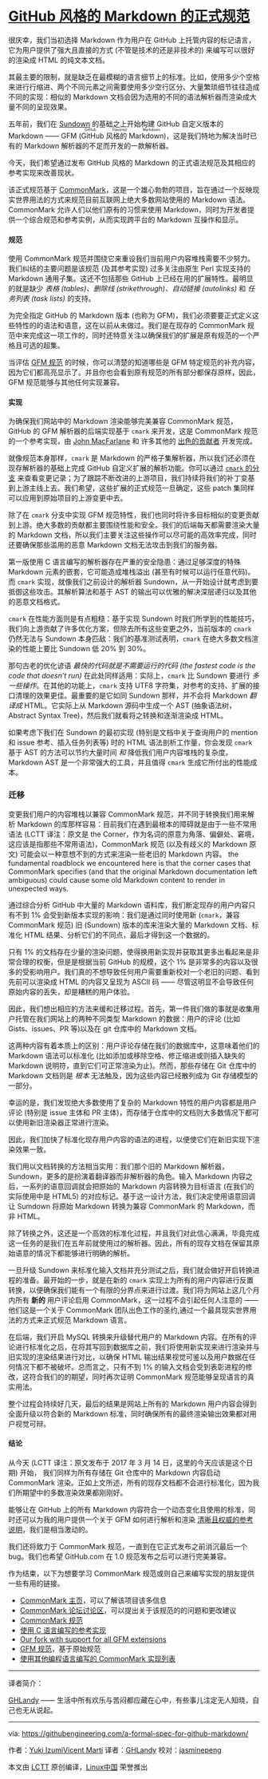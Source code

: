 [GitHub 风格的 Markdown 的正式规范][8]
====================

很庆幸，我们当初选择 Markdown 作为用户在 GitHub 上托管内容的标记语言，它为用户提供了强大且直接的方式 (不管是技术的还是非技术的) 来编写可以很好的渲染成 HTML 的纯文本文档。

其最主要的限制，就是缺乏在最模糊的语言细节上的标准。比如，使用多少个空格来进行行缩进、两个不同元素之间需要使用多少空行区分、大量繁琐细节往往造成不同的实现：相似的 Markdown 文档会因为选用的不同的语法解析器而渲染成大量不同的呈现效果。

五年前，我们在 [Sundown][13] 的基础之上开始构建 GitHub 自定义版本的 Markdown —— GFM (<ruby>GitHub 风格的 Markdown<rt>GitHub Flavored Markdown</rt></ruby>)，这是我们特地为解决当时已有的 Markdown 解析器的不足而开发的一款解析器。

今天，我们希望通过发布 GitHub 风格的 Markdown 的正式语法规范及其相应的参考实现来改善现状。

该正式规范基于 [CommonMark][14]，这是一个雄心勃勃的项目，旨在通过一个反映现实世界用法的方式来规范目前互联网上绝大多数网站使用的 Markdown 语法。CommonMark 允许人们以他们原有的习惯来使用 Markdown，同时为开发者提供一个综合规范和参考实例，从而实现跨平台的 Markdown 互操作和显示。

#### 规范

使用 CommonMark 规范并围绕它来重设我们当前用户内容堆栈需要不少努力。我们纠结的主要问题是该规范 (及其参考实现) 过多关注由原生 Perl 实现支持的 Markdown 通用子集。这还不包括那些 GitHub 上已经在用的扩展特性。最明显的就是缺少 _表格 (tables)、删除线 (strikethrough)、自动链接 (autolinks)_ 和 _任务列表 (task lists)_ 的支持。

为完全指定 GitHub 的 Markdown 版本 (也称为 GFM)，我们必须要要正式定义这些特性的的语法和语意，这在以前从未做过。我们是在现存的 CommonMark 规范中来完成这一项工作的，同时还特意关注以确保我们的扩展是原有规范的一个严格且可选的超集。

当评估 [GFM 规范][15] 的时候，你可以清楚的知道哪些是 GFM 特定规范的补充内容，因为它们都高亮显示了。并且你也会看到原有规范的所有部分都保存原样，因此，GFM 规范能够与其他任何实现兼容。

#### 实现

为确保我们网站中的 Markdown 渲染能够完美兼容 CommonMark 规范，GitHub 的 GFM 解析器的后端实现基于 `cmark` 来开发，这是 CommonMark 规范的一个参考实现，由 [John MacFarlane][16] 和 许多其他的 [出色的贡献者][17] 开发完成。

就像规范本身那样，`cmark` 是 Markdown 的严格子集解析器，所以我们还必须在现存解析器的基础上完成 GitHub 自定义扩展的解析功能。你可以通过 [`cmark` 的分支][18] 来查看变更记录；为了跟踪不断改进的上游项目，我们持续将我们的补丁变基到上游主线上去。我们希望，这些扩展的正式规范一旦确定，这些 patch 集同样可以应用到原始项目的上游变更中去。

除了在 `cmark` 分支中实现 GFM 规范特性，我们也同时将许多目标相似的变更贡献到上游。绝大多数的贡献都主要围绕性能和安全。我们的后端每天都需要渲染大量的 Markdown 文档，所以我们主要关注这些操作可以尽可能的高效率完成，同时还要确保那些滥用的恶意 Markdown 文档无法攻击到我们的服务器。

第一版使用 C 语言编写的解析器存在严重的安全隐患：通过足够深度的特殊 Markdown 元素的嵌套，它可能造成堆栈溢出 (甚至有时候可以运行任意代码)。而 `cmark` 实现，就像我们之前设计的解析器 Sundown，从一开始设计就考虑到要抵御这些攻击。其解析算法和基于 AST 的输出可以优雅的解决深层递归以及其他的恶意文档格式。

`cmark` 在性能方面则是有点粗糙：基于实现 Sundown 时我们所学到的性能技巧，我们向上游贡献了许多优化方案，但除去所有这些变更之外，当前版本的 `cmark` 仍然无法与 Sundown 本身匹敌：我们的基准测试表明，`cmark` 在绝大多数文档渲染的性能上要比 Sundown 低 20% 到 30%。

那句古老的优化谚语 _最快的代码就是不需要运行的代码 (the fastest code is the code that doesn’t run)_ 在此处同样适用：实际上，`cmark` 比 Sundown 要进行 _多一些操作_。在其他的功能上，`cmark` 支持 UTF8 字符集，对参考的支持、扩展的接口清理的效果更佳。最重要的是它如同 Sundown 那样，并不会将 Markdown _翻译成_ HTML。它实际上从 Markdown 源码中生成一个 AST (抽象语法树，Abstract Syntax Tree)，然后我们就看将之转换和逐渐渲染成 HTML。

如果考虑下我们在 Sundown 的最初实现 (特别是文档中关于查询用户的 mention 和 issue 参考、插入任务列表等) 时的 HTML 语法剖析工作量，你会发现 `cmark` 基于 AST 的方法可以节约大量时间 _和_ 降低我们用户内容堆栈的复杂度。Markdown AST 是一个非常强大的工具，并且值得 `cmark` 生成它所付出的性能成本。

### 迁移

变更我们用户的内容堆栈以兼容 CommonMark 规范，并不同于转换我们用来解析 Markdown 的库那样容易：目前我们在遇到最根本的障碍就是由于一些不常用语法 (LCTT 译注：原文是 the Corner，作为名词的原意为角落、偏僻处、窘境，这应该是指那些不常用语法)，CommonMark 规范 (以及有歧义的 Markdown 原文) 可能会以一种意想不到的方式来渲染一些老旧的 Markdown 内容。
the fundamental roadblock we encountered here is that the corner cases that CommonMark specifies (and that the original Markdown documentation left ambiguous) could cause some old Markdown content to render in unexpected ways.

通过综合分析 GitHub 中大量的 Markdown 语料库，我们断定现存的用户内容只有不到 1% 会受到新版本实现的影响：我们是通过同时使用新 (`cmark`，兼容 CommonMark 规范) 旧 (Sundown) 版本的库来渲染大量的 Markdown 文档、标准化 HTML 结果、分析它们的不同点，最后才得到这一个数据的。

只有 1% 的文档存在少量的渲染问题，使得换用新实现并获取其更多出看起来是非常合理的权衡，但是是根据当前 GitHub 的规模，这个 1% 是非常多的内容以及很多的受影响用户。我们真的不想导致任何用户需要重新校对一个老旧的问题、看到先前可以渲染成 HTML 的内容又呈现为 ASCII 码 —— 尽管这明显不会导致任何原始内容的丢失，却是糟糕的用户体验。

因此，我们想出相应的方法来缓和迁移过程。首先，第一件我们做的事就是收集用户托管在我们网站上的两种不同类型 Markdown 的数据：用户的评论 (比如 Gists、issues、PR 等)以及在 git 仓库中的 Markdown 文档。

这两种内容有着本质上的区别：用户评论存储在我们的数据库中，这意味着他们的 Markdown 语法可以标准化 (比如添加或移除空格、修正缩进或则插入缺失的 Markdown 说明符，直到它们可正常渲染为止)。然而，那些存储在 Git 仓库中的 Markdown 文档则是 _根本_ 无法触及，因为这些内容已经散列成为 Git 存储模型的一部分。

幸运的是，我们发现绝大多数使用了复杂的 Markdown 特性的用户内容都是用户评论 (特别是 issue 主体和 PR 主体)，而存储于仓库中的文档则大多数情况下都可以使用新旧渲染器正常进行渲染。

因此，我们加快了标准化现存用户内容的语法的进程，以便使它们在新旧实现下渲染效果一致。

我们用以文档转换的方法相当实用：我们那个旧的 Markdown 解析器， Sundown，更多的是扮演着翻译器而非解析器的角色。输入 Markdown 内容之后，一系列的语意回调就会把原始的 Markdown 内容转换为目标语言 (在我们的实际使用中是 HTML5) 的对应标记。基于这一设计方法，我们决定使用语意回调让 Sumdown 将原始 Markdown 转换为兼容 CommonMark 的 Markdown，而非 HTML。

除了转换之外，这还是一个高效的标准化过程，并且我们对此信心满满，毕竟完成这一任务的是我们在五年前就使用过的解析器。因此，所有的现存文档在保留其原始语意的情况下都能够进行明确的解析。

一旦升级 Sundown 来标准化输入文档并充分测试之后，我们就会做好开启转换进程的准备。最开始的一步，就是在新的 `cmark` 实现上为所有的用户内容进行反置转换，以便确保我们能有一个有限的分界点来进行过渡。我们将为网站上这几个月内所有 **新的** 用户评论启用 CommonMark，这一过程不会引起任何人注意的 —— 他们这是一个关于 CommonMark 团队出色工作的圣约,通过一个最具现实世界用法的方式来正式规范 Markdown 语言。

在后端，我们开启 MySQL 转换来升级替代用户的 Markdown 内容。在所有的评论进行标准化之后，在将其写回到数据库之前，我们将使用新实现来进行渲染并与旧实现的渲染结果进行对比，以确保 HTML 输出结果视觉可鉴以及用户数据在任何情况下都不被破坏。总而言之，只有不到 1% 的输入文档会受到表彰进程的修改，这符合我们的的期望，同时再次证明 CommonMark 规范能够呈现语言的真实用法。

整个过程会持续好几天，最后的结果是网站上所有的 Markdown 用户内容会得到全面升级以符合新的 Markdown 标准，同时确保所有的最终渲染输出效果都对用户视觉可辩。

#### 结论

从今天 (LCTT 译注：原文发布于 2017 年 3 月 14 日，这里的今天应该是这个日期) 开始， 我们同样为所有存储在 Git 仓库中的 Markdown 内容启动 CommonMark 渲染。正如上文所述，所有的现存文档都不会进行标准化，因为我们所期望中的多数渲染效果都刚刚好。

能够让在 GitHub 上的所有 Markdown 内容符合一个动态变化且使用的标准，同时还可以为我的用户提供一个关于 GFM 如何进行解析和渲染 [清晰且权威的参考说明][19]，我们是相当激动的。

我们还将致力于 CommonMark 规范，一直到在它正式发布之前消沉最后一个 bug。我们也希望 GitHub.com 在 1.0 规范发布之后可以进行完美兼容。

作为结束，以下为想要学习 CommonMark 规范或则自己来编写实现的朋友提供一些有用的链接。

*   [CommonMark 主页][1]，可以了解该项目该多信息
*   [CommonMark 论坛讨论区][2]，可以提出关于该规范的的问题和更改建议
*   [CommonMark 规范][3]
*   [使用 C 语言编写的参考实现][4]
*   [Our fork with support for all GFM extensions][5]
*   [GFM 规范][6]，基于原始规范
*   [使用其他编程语言编写的 CommonMark 实现列表][7]

-------------------------------

译者简介：

[GHLandy](http://GHLandy.com) —— 生活中所有欢乐与苦闷都应藏在心中，有些事儿注定无人知晓，自己也无从说起。

-------------------------------

via: https://githubengineering.com/a-formal-spec-for-github-markdown/

作者：[Yuki Izumi][a][Vicent Martí][b]
译者：[GHLandy](https://github.com/GHLandy)
校对：[jasminepeng](https://github.com/jasminepeng)

本文由 [LCTT](https://github.com/LCTT/TranslateProject) 原创编译，[Linux中国](https://linux.cn/) 荣誉推出

[a]:https://github.com/kivikakk
[b]:https://github.com/vmg
[1]:http://commonmark.org/
[2]:http://talk.commonmark.org/
[3]:http://spec.commonmark.org/
[4]:https://github.com/jgm/cmark/
[5]:https://github.com/github/cmark/
[6]:https://github.github.com/gfm/
[7]:https://github.com/jgm/CommonMark/wiki/List-of-CommonMark-Implementations
[8]:https://githubengineering.com/a-formal-spec-for-github-markdown/
[9]:https://github.com/vmg
[10]:https://github.com/vmg
[11]:https://github.com/kivikakk
[12]:https://github.com/kivikakk
[13]:https://github.com/vmg/sundown
[14]:http://commonmark.org/
[15]:https://github.github.com/gfm/
[16]:https://github.com/jgm
[17]:https://github.com/jgm/cmark/#authors
[18]:https://github.com/github/cmark
[19]:https://github.github.com/gfm/
